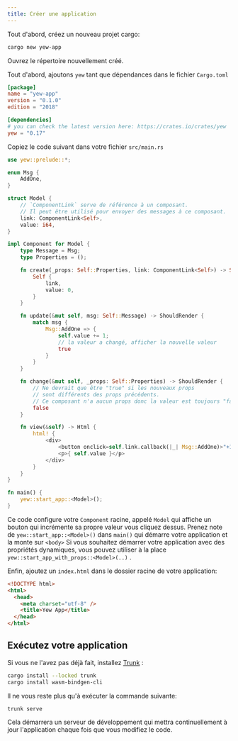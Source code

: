 ```yaml
---
title: Créer une application
---
```


Tout d'abord, créez un nouveau projet cargo:

```bash
cargo new yew-app
```

Ouvrez le répertoire nouvellement créé.

Tout d'abord, ajoutons `yew` tant que dépendances dans le fichier `Cargo.toml`

```toml
[package]
name = "yew-app"
version = "0.1.0"
edition = "2018"

[dependencies]
# you can check the latest version here: https://crates.io/crates/yew
yew = "0.17"
```

Copiez le code suivant dans votre fichier `src/main.rs`

```rust
use yew::prelude::*;

enum Msg {
    AddOne,
}

struct Model {
    // `ComponentLink` serve de référence à un composant.
    // Il peut être utilisé pour envoyer des messages à ce composant.
    link: ComponentLink<Self>,
    value: i64,
}

impl Component for Model {
    type Message = Msg;
    type Properties = ();

    fn create(_props: Self::Properties, link: ComponentLink<Self>) -> Self {
        Self {
            link,
            value: 0,
        }
    }

    fn update(&mut self, msg: Self::Message) -> ShouldRender {
        match msg {
            Msg::AddOne => {
                self.value += 1;
                // la valeur a changé, afficher la nouvelle valeur
                true
            }
        }
    }

    fn change(&mut self, _props: Self::Properties) -> ShouldRender {
        // Ne devrait que être "true" si les nouveaux props
        // sont différents des props précédents.
        // Ce composant n'a aucun props donc la valeur est toujours "false".
        false
    }

    fn view(&self) -> Html {
        html! {
            <div>
                <button onclick=self.link.callback(|_| Msg::AddOne)>"+1"</button>
                <p>{ self.value }</p>
            </div>
        }
    }
}

fn main() {
    yew::start_app::<Model>();
}
```

Ce code configure votre `Component` racine, appelé `Model` qui affiche un bouton qui incrémente sa propre valeur vous cliquez dessus. Prenez note de `yew::start_app::<Model>()` dans `main()` qui démarre votre application et la monte sur `<body>` Si vous souhaitez démarrer votre application avec des propriétés dynamiques, vous pouvez utiliser à la place `yew::start_app_with_props::<Model>(..)` .

Enfin, ajoutez un `index.html` dans le dossier racine de votre application:

```html
<!DOCTYPE html>
<html>
  <head>
    <meta charset="utf-8" />
    <title>Yew App</title>
  </head>
</html>
```

## Exécutez votre application

Si vous ne l'avez pas déjà fait, installez [Trunk](https://github.com/thedodd/trunk) :

```bash
cargo install --locked trunk
cargo install wasm-bindgen-cli
```

Il ne vous reste plus qu'à exécuter la commande suivante:

```bash
trunk serve
```

Cela démarrera un serveur de développement qui mettra continuellement à jour l'application chaque fois que vous modifiez le code.
